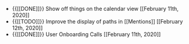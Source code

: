 - {{[[DONE]]}} Show off things on the calendar view [[February 11th, 2020]]
- {{[[TODO]]}} Improve the display of paths in [[Mentions]] [[February 12th, 2020]]
- {{[[DONE]]}} User Onboarding Calls [[February 11th, 2020]]

